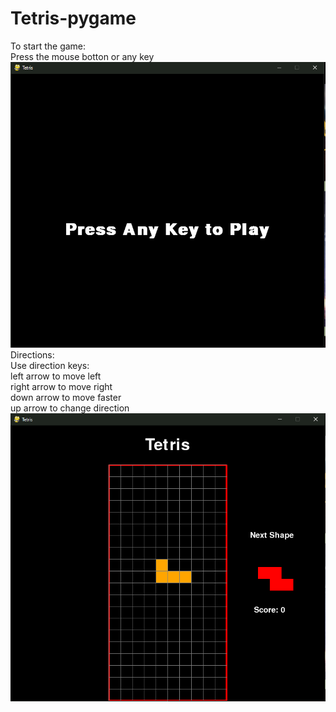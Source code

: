 # Tetris-pygame
To start the game:<br />
    Press the mouse botton or any key<br />
![img_1.png](img_1.png)
Directions:<br />
    Use direction keys:<br />
        left arrow to move left<br />
        right arrow to move right<br />
        down arrow to move faster<br />
        up arrow to change direction<br />
![img.png](img.png)